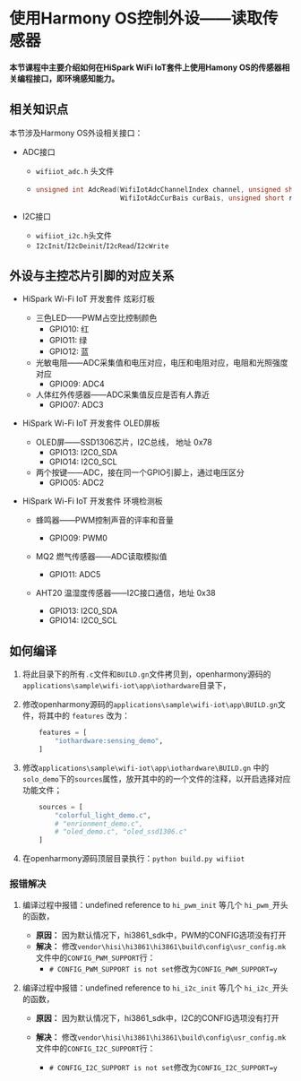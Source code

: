 # 使用Harmony OS控制外设——读取传感器

**本节课程中主要介绍如何在HiSpark WiFi IoT套件上使用Hamony OS的传感器相关编程接口，即环境感知能力。**



## 相关知识点

本节涉及Harmony OS外设相关接口：

* ADC接口

  * `wifiiot_adc.h` 头文件

  * ```c
    unsigned int AdcRead(WifiIotAdcChannelIndex channel, unsigned short *data, WifiIotAdcEquModelSel equModel,
                         WifiIotAdcCurBais curBais, unsigned short rstCnt);
    ```

* I2C接口

  * `wifiiot_i2c.h`头文件
  * `I2cInit`/`I2cDeinit`/`I2cRead`/`I2cWrite`



## 外设与主控芯片引脚的对应关系

* HiSpark Wi-Fi IoT 开发套件 炫彩灯板

  * 三色LED——PWM占空比控制颜色
    * GPIO10: 红
    * GPIO11: 绿
    * GPIO12: 蓝
  * 光敏电阻——ADC采集值和电压对应，电压和电阻对应，电阻和光照强度对应
    * GPIO09: ADC4
  * 人体红外传感器——ADC采集值反应是否有人靠近
    * GPIO07: ADC3

* HiSpark Wi-Fi IoT 开发套件 OLED屏板

  * OLED屏——SSD1306芯片，I2C总线， 地址 0x78
    * GPIO13: I2C0_SDA
    * GPIO14: I2C0_SCL
  * 两个按键——ADC，接在同一个GPIO引脚上，通过电压区分
    * GPIO05: ADC2

* HiSpark Wi-Fi IoT 开发套件 环境检测板

  * 蜂鸣器——PWM控制声音的评率和音量

    * GPIO09: PWM0

  * MQ2 燃气传感器——ADC读取模拟值

    * GPIO11: ADC5

  * AHT20 温湿度传感器——I2C接口通信，地址 0x38

    * GPIO13: I2C0_SDA
    * GPIO14: I2C0_SCL

    

## 如何编译

1. 将此目录下的所有`.c`文件和`BUILD.gn`文件拷贝到，openharmony源码的`applications\sample\wifi-iot\app\iothardware`目录下，

2. 修改openharmony源码的`applications\sample\wifi-iot\app\BUILD.gn`文件，将其中的 `features` 改为：

   ```python
       features = [
           "iothardware:sensing_demo",
       ]
   ```

3. 修改`applications\sample\wifi-iot\app\iothardware\BUILD.gn` 中的`solo_demo`下的`sources`属性，放开其中的的一个文件的注释，以开启选择对应功能文件；

   ```python
       sources = [
           "colorful_light_demo.c",
           # "enrionment_demo.c",
           # "oled_demo.c", "oled_ssd1306.c"
       ]
   ```

4. 在openharmony源码顶层目录执行：`python build.py wifiiot`



### 报错解决

1. 编译过程中报错：undefined reference to `hi_pwm_init` 等几个 `hi_pwm_`开头的函数，
   * **原因：** 因为默认情况下，hi3861_sdk中，PWM的CONFIG选项没有打开
   * **解决：** 修改`vendor\hisi\hi3861\hi3861\build\config\usr_config.mk`文件中的`CONFIG_PWM_SUPPORT`行：
     * `# CONFIG_PWM_SUPPORT is not set`修改为`CONFIG_PWM_SUPPORT=y`

2. 编译过程中报错：undefined reference to `hi_i2c_init` 等几个 `hi_i2c_`开头的函数，

   * **原因：** 因为默认情况下，hi3861_sdk中，I2C的CONFIG选项没有打开

   * **解决：** 修改`vendor\hisi\hi3861\hi3861\build\config\usr_config.mk`文件中的`CONFIG_I2C_SUPPORT`行：
     * `# CONFIG_I2C_SUPPORT is not set`修改为`CONFIG_I2C_SUPPORT=y`



